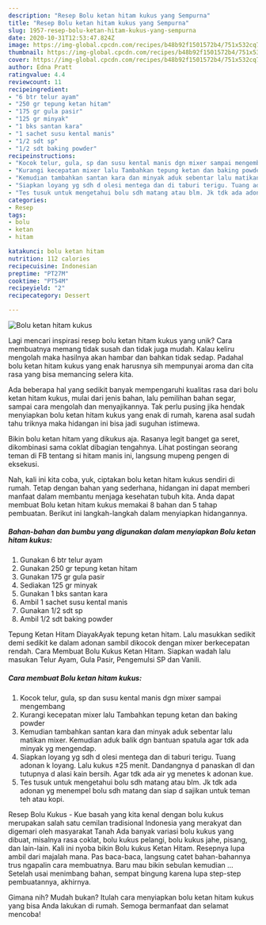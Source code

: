 ```yaml
---
description: "Resep Bolu ketan hitam kukus yang Sempurna"
title: "Resep Bolu ketan hitam kukus yang Sempurna"
slug: 1957-resep-bolu-ketan-hitam-kukus-yang-sempurna
date: 2020-10-31T12:53:47.824Z
image: https://img-global.cpcdn.com/recipes/b48b92f1501572b4/751x532cq70/bolu-ketan-hitam-kukus-foto-resep-utama.jpg
thumbnail: https://img-global.cpcdn.com/recipes/b48b92f1501572b4/751x532cq70/bolu-ketan-hitam-kukus-foto-resep-utama.jpg
cover: https://img-global.cpcdn.com/recipes/b48b92f1501572b4/751x532cq70/bolu-ketan-hitam-kukus-foto-resep-utama.jpg
author: Edna Pratt
ratingvalue: 4.4
reviewcount: 11
recipeingredient:
- "6 btr telur ayam"
- "250 gr tepung ketan hitam"
- "175 gr gula pasir"
- "125 gr minyak"
- "1 bks santan kara"
- "1 sachet susu kental manis"
- "1/2 sdt sp"
- "1/2 sdt baking powder"
recipeinstructions:
- "Kocok telur, gula, sp dan susu kental manis dgn mixer sampai mengembang"
- "Kurangi kecepatan mixer lalu Tambahkan tepung ketan dan baking powder"
- "Kemudian tambahkan santan kara dan minyak aduk sebentar lalu matikan mixer. Kemudian aduk balik dgn bantuan spatula agar tdk ada minyak yg mengendap."
- "Siapkan loyang yg sdh d olesi mentega dan di taburi terigu. Tuang adonan k loyang. Lalu kukus ±25 menit. Dandangnya d panaskan dl dan tutupnya d alasi kain bersih. Agar tdk ada air yg menetes k adonan kue."
- "Tes tusuk untuk mengetahui bolu sdh matang atau blm. Jk tdk ada adonan yg menempel bolu sdh matang dan siap d sajikan untuk teman teh atau kopi."
categories:
- Resep
tags:
- bolu
- ketan
- hitam

katakunci: bolu ketan hitam 
nutrition: 112 calories
recipecuisine: Indonesian
preptime: "PT27M"
cooktime: "PT54M"
recipeyield: "2"
recipecategory: Dessert

---
```



![Bolu ketan hitam kukus](https://img-global.cpcdn.com/recipes/b48b92f1501572b4/751x532cq70/bolu-ketan-hitam-kukus-foto-resep-utama.jpg)

Lagi mencari inspirasi resep bolu ketan hitam kukus yang unik? Cara membuatnya memang tidak susah dan tidak juga mudah. Kalau keliru mengolah maka hasilnya akan hambar dan bahkan tidak sedap. Padahal bolu ketan hitam kukus yang enak harusnya sih mempunyai aroma dan cita rasa yang bisa memancing selera kita.

Ada beberapa hal yang sedikit banyak mempengaruhi kualitas rasa dari bolu ketan hitam kukus, mulai dari jenis bahan, lalu pemilihan bahan segar, sampai cara mengolah dan menyajikannya. Tak perlu pusing jika hendak menyiapkan bolu ketan hitam kukus yang enak di rumah, karena asal sudah tahu triknya maka hidangan ini bisa jadi suguhan istimewa.

Bikin bolu ketan hitam yang dikukus aja. Rasanya legit banget ga seret, dikombinasi sama coklat dibagian tengahnya. Lihat postingan seorang teman di FB tentang si hitam manis ini, langsung mupeng pengen di eksekusi.


Nah, kali ini kita coba, yuk, ciptakan bolu ketan hitam kukus sendiri di rumah. Tetap dengan bahan yang sederhana, hidangan ini dapat memberi manfaat dalam membantu menjaga kesehatan tubuh kita. Anda dapat membuat Bolu ketan hitam kukus memakai 8 bahan dan 5 tahap pembuatan. Berikut ini langkah-langkah dalam menyiapkan hidangannya.

<!--inarticleads1-->

##### Bahan-bahan dan bumbu yang digunakan dalam menyiapkan Bolu ketan hitam kukus:

1. Gunakan 6 btr telur ayam
1. Gunakan 250 gr tepung ketan hitam
1. Gunakan 175 gr gula pasir
1. Sediakan 125 gr minyak
1. Gunakan 1 bks santan kara
1. Ambil 1 sachet susu kental manis
1. Gunakan 1/2 sdt sp
1. Ambil 1/2 sdt baking powder


Tepung Ketan Hitam DiayakAyak tepung ketan hitam. Lalu masukkan sedikit demi sedikit ke dalam adonan sambil dikocok dengan mixer berkecepatan rendah. Cara Membuat Bolu Kukus Ketan Hitam. Siapkan wadah lalu masukan Telur Ayam, Gula Pasir, Pengemulsi SP dan Vanili. 

<!--inarticleads2-->

##### Cara membuat Bolu ketan hitam kukus:

1. Kocok telur, gula, sp dan susu kental manis dgn mixer sampai mengembang
1. Kurangi kecepatan mixer lalu Tambahkan tepung ketan dan baking powder
1. Kemudian tambahkan santan kara dan minyak aduk sebentar lalu matikan mixer. Kemudian aduk balik dgn bantuan spatula agar tdk ada minyak yg mengendap.
1. Siapkan loyang yg sdh d olesi mentega dan di taburi terigu. Tuang adonan k loyang. Lalu kukus ±25 menit. Dandangnya d panaskan dl dan tutupnya d alasi kain bersih. Agar tdk ada air yg menetes k adonan kue.
1. Tes tusuk untuk mengetahui bolu sdh matang atau blm. Jk tdk ada adonan yg menempel bolu sdh matang dan siap d sajikan untuk teman teh atau kopi.


Resep Bolu Kukus - Kue basah yang kita kenal dengan bolu kukus merupakan salah satu cemilan tradisional Indonesia yang merakyat dan digemari oleh masyarakat Tanah Ada banyak variasi bolu kukus yang dibuat, misalnya rasa coklat, bolu kukus pelangi, bolu kukus jahe, pisang, dan lain-lain. Kali ini nyoba bikin Bolu kukus Ketan Hitam. Resepnya lupa ambil dari majalah mana. Pas baca-baca, langsung catet bahan-bahannya trus ngapalin cara membuatnya. Baru mau bikin sebulan kemudian … Setelah usai menimbang bahan, sempat bingung karena lupa step-step pembuatannya, akhirnya. 

Gimana nih? Mudah bukan? Itulah cara menyiapkan bolu ketan hitam kukus yang bisa Anda lakukan di rumah. Semoga bermanfaat dan selamat mencoba!

